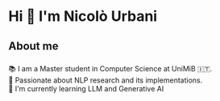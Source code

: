 <h1 align="left">Hi 👋 I'm Nicolò Urbani</h1>

###

<h2 align="left">About me</h2>

###

<p align="left">📚 I am a Master student in Computer Science at UniMiB 🇮🇹.<br>
🔬 Passionate about NLP research and its implementations.<br>🎯 I'm currently learning LLM and Generative AI</p>

###




